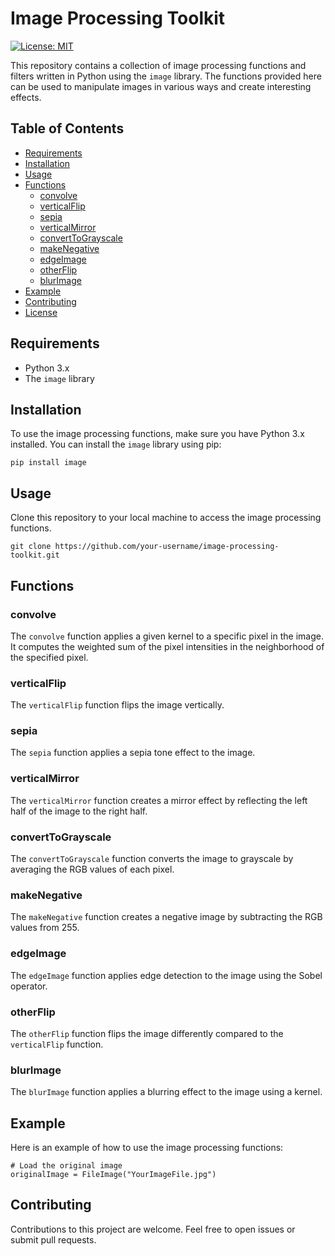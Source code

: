 # Image Processing Toolkit

[![License: MIT](https://img.shields.io/badge/License-MIT-yellow.svg)](https://opensource.org/licenses/MIT)

This repository contains a collection of image processing functions and filters written in Python using the `image` library. The functions provided here can be used to manipulate images in various ways and create interesting effects.

## Table of Contents

- [Requirements](#requirements)
- [Installation](#installation)
- [Usage](#usage)
- [Functions](#functions)
  - [convolve](#convolve)
  - [verticalFlip](#verticalFlip)
  - [sepia](#sepia)
  - [verticalMirror](#verticalMirror)
  - [convertToGrayscale](#convertToGrayscale)
  - [makeNegative](#makeNegative)
  - [edgeImage](#edgeImage)
  - [otherFlip](#otherFlip)
  - [blurImage](#blurImage)
- [Example](#example)
- [Contributing](#contributing)
- [License](#license)

## Requirements

- Python 3.x
- The `image` library

## Installation

To use the image processing functions, make sure you have Python 3.x installed. You can install the `image` library using pip:

```
pip install image
```

## Usage

Clone this repository to your local machine to access the image processing functions.

```
git clone https://github.com/your-username/image-processing-toolkit.git
```

## Functions

### convolve

The `convolve` function applies a given kernel to a specific pixel in the image. It computes the weighted sum of the pixel intensities in the neighborhood of the specified pixel.

### verticalFlip

The `verticalFlip` function flips the image vertically.

### sepia

The `sepia` function applies a sepia tone effect to the image.

### verticalMirror

The `verticalMirror` function creates a mirror effect by reflecting the left half of the image to the right half.

### convertToGrayscale

The `convertToGrayscale` function converts the image to grayscale by averaging the RGB values of each pixel.

### makeNegative

The `makeNegative` function creates a negative image by subtracting the RGB values from 255.

### edgeImage

The `edgeImage` function applies edge detection to the image using the Sobel operator.

### otherFlip

The `otherFlip` function flips the image differently compared to the `verticalFlip` function.

### blurImage

The `blurImage` function applies a blurring effect to the image using a kernel.

## Example

Here is an example of how to use the image processing functions:

```
# Load the original image
originalImage = FileImage("YourImageFile.jpg")
```

## Contributing

Contributions to this project are welcome. Feel free to open issues or submit pull requests.
